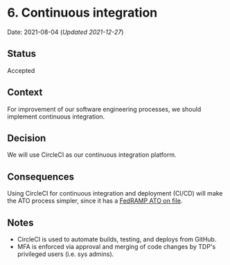 # 6. Continuous integration
Date: 2021-08-04 (_Updated 2021-12-27_)

## Status

Accepted

## Context

For improvement of our software engineering processes, we should implement continuous integration.

## Decision

We will use CircleCI as our continuous integration platform.

## Consequences

Using CircleCI for continuous integration and deployment (CI/CD) will make the ATO process simpler, since it has a [FedRAMP ATO on file](https://marketplace.fedramp.gov/#/product/circleci-cloud?sort=productName). 

## Notes

- CircleCI is used to automate builds, testing, and deploys from GitHub.
- MFA is enforced via approval and merging of code changes by TDP's privileged users (i.e. sys admins). 